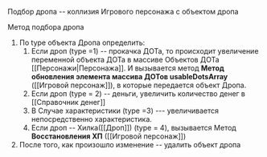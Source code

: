 Подбор дропа -- коллизия Игрового персонажа с объектом дропа


Метод подбора дропа
1. По type объекта Дропа определить:
	1. Если дроп (type =1) -- прокачка ДОТа, то происходит увеличение переменной объекта ДОТа в массиве Объектов ДОТа [[Персонажи|Персонажа]]. И вызывается метод **Метод обновления элемента массива ДОТов usableDotsArray** ([[Игровой персонаж]]), в которые передается объект Дропа.
	2. Если дроп (type = 2) -- деньги, увеличить количество денег в [[Справочник денег]]
	3. В Случае характеристики (type =3) --- увеличивается непосредственно характеристика.
	4. Если дроп -- Хилка([[Дроп]]) (type = 4), вызывается Метод **Восстановления ХП** ([[Игровой персонаж]])
2. После того, как произошло изменение -- удалить объект дропа

